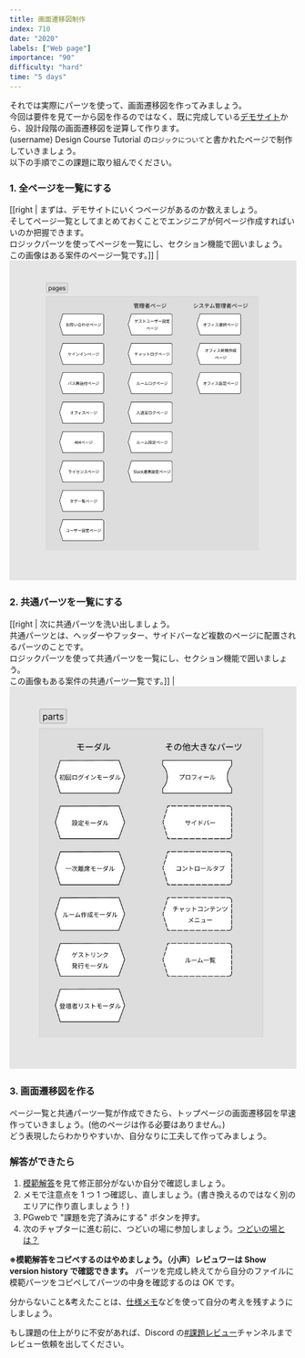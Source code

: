```yaml
---
title: 画面遷移図制作
index: 710
date: "2020"
labels: ["Web page"]
importance: "90"
difficulty: "hard"
time: "5 days"
---
```


それでは実際にパーツを使って、画面遷移図を作ってみましょう。  
今回は要件を見て一から図を作るのではなく、既に完成している[デモサイト](https://demo.tcd-theme.com/tcd063/)から、設計段階の画面遷移図を逆算して作ります。  
(username) Design Course Tutorial の`ロジックについて`と書かれたページで制作していきましょう。  
以下の手順でこの課題に取り組んでください。

### 1. 全ページを一覧にする

[[right | まずは、デモサイトにいくつページがあるのか数えましょう。<br/>そしてページ一覧としてまとめておくことでエンジニアが何ページ作成すればいいのか把握できます。<br/>ロジックパーツを使ってページを一覧にし、セクション機能で囲いましょう。<br/>この画像はある案件のページ一覧です。]]
| ![pages](./img/chart-pages.jpg)

### 2. 共通パーツを一覧にする

[[right | 次に共通パーツを洗い出しましょう。<br/>共通パーツとは、ヘッダーやフッター、サイドバーなど複数のページに配置されるパーツのことです。<br/>ロジックパーツを使って共通パーツを一覧にし、セクション機能で囲いましょう。<br/>この画像もある案件の共通パーツ一覧です。]]
| ![parts](./img/chart-parts.jpg)

### 3. 画面遷移図を作る

ページ一覧と共通パーツ一覧が作成できたら、トップページの画面遷移図を早速作っていきましょう。(他のページは作る必要はありません。)  
どう表現したらわかりやすいか、自分なりに工夫して作ってみましょう。

### 解答ができたら

1. [模範解答](https://www.figma.com/file/ah0c0rbDLSfuDoKFnuS7sl/%E3%83%87%E3%82%B6%E3%82%A4%E3%83%B3%E3%82%B3%E3%83%BC%E3%82%B9%E8%AA%B2%E9%A1%8C%E6%A8%A1%E7%AF%84%E5%9B%9E%E7%AD%94?node-id=19688%3A3291&t=H4fQB8mWD6GC8g6k-0)を見て修正部分がないか自分で確認しましょう。
2. メモで注意点を 1 つ 1 つ確認し、直しましょう。(書き換えるのではなく別のエリアに作り直しましょう！)
3. PGwebで "課題を完了済みにする" ボタンを押す。
4. 次のチャプターに進む前に、つどいの場に参加しましょう。[つどいの場とは？](https://www.notion.so/shinonome-inc/92952612de464f22b3c5cde79d7211b5)

**※模範解答をコピペするのはやめましょう。（小声）レビュワーは Show version history で確認できます。**
パーツを完成し終えてから自分のファイルに模範パーツをコピペしてパーツの中身を確認するのは OK です。

分からないこと&考えたことは、[仕様メモ](https://www.figma.com/file/ah0c0rbDLSfuDoKFnuS7sl/%E3%83%87%E3%82%B6%E3%82%A4%E3%83%B3%E3%82%B3%E3%83%BC%E3%82%B9%E8%AA%B2%E9%A1%8C%E6%A8%A1%E7%AF%84%E5%9B%9E%E7%AD%94?node-id=20224%3A5123&t=LvFG8CqZSR0wz1bo-4)などを使って自分の考えを残すようにしましょう。

もし課題の仕上がりに不安があれば、Discord の[#課題レビュー](https://discord.com/channels/598545479860748288/1263076994430799943)チャンネルまでレビュー依頼を出してください。
